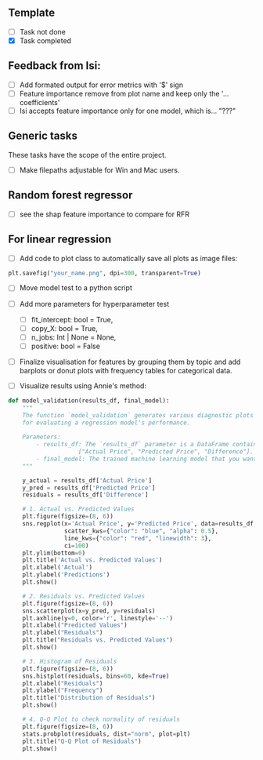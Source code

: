 ## Template
- [ ] Task not done
- [x] Task completed

## Feedback from Isi:
- [ ] Add formated output for error metrics with '$' sign
- [ ] Feature importance remove from plot name and keep only the '... coefficients'
- [ ] Isi accepts feature importance only for one model, which is... "???"

## Generic tasks

These tasks have the scope of the entire project.

- [ ] Make filepaths adjustable for Win and Mac users.

## Random forest regressor
- [ ] see the shap feature importance to compare for RFR


## For linear regression

- [ ] Add code to plot class to automatically save all plots as image files:
```python
plt.savefig("your_name.png", dpi=300, transparent=True)
```

- [ ] Move model test to a python script

- [ ] Add more parameters for  hyperparameter test
  - [ ] fit_intercept: bool = True,
  - [ ] copy_X: bool = True,
  - [ ] n_jobs: Int | None = None,
  - [ ] positive: bool = False

- [ ] Finalize visualisation for features by grouping them by topic and add barplots or donut plots with frequency tables for categorical data.

- [ ] Visualize results using Annie's method:

```python 
def model_validation(results_df, final_model):
    """
    The function `model_validation` generates various diagnostic plots and learning/validation curves
    for evaluating a regression model's performance.
    
    Parameters:
        - results_df: The `results_df` parameter is a DataFrame containing the following columns: 
                    ["Actual Price", "Predicted Price", "Difference"]. 
        - final_model: The trained machine learning model that you want to evaluate and validate. 
    """

    y_actual = results_df['Actual Price']  
    y_pred = results_df['Predicted Price']
    residuals = results_df['Difference']

    # 1. Actual vs. Predicted Values
    plt.figure(figsize=(8, 6))
    sns.regplot(x='Actual Price', y='Predicted Price', data=results_df,
                scatter_kws={"color": "blue", "alpha": 0.5},
                line_kws={"color": "red", "linewidth": 3},
                ci=100)
    plt.ylim(bottom=0)
    plt.title('Actual vs. Predicted Values')
    plt.xlabel('Actual')
    plt.ylabel('Predictions')
    plt.show()

    # 2. Residuals vs. Predicted Values
    plt.figure(figsize=(8, 6))
    sns.scatterplot(x=y_pred, y=residuals)
    plt.axhline(y=0, color='r', linestyle='--')
    plt.xlabel("Predicted Values")
    plt.ylabel("Residuals")
    plt.title("Residuals vs. Predicted Values")
    plt.show()

    # 3. Histogram of Residuals
    plt.figure(figsize=(8, 6))
    sns.histplot(residuals, bins=60, kde=True)
    plt.xlabel("Residuals")
    plt.ylabel("Frequency")
    plt.title("Distribution of Residuals")
    plt.show()

    # 4. Q-Q Plot to check normality of residuals
    plt.figure(figsize=(8, 6))
    stats.probplot(residuals, dist="norm", plot=plt)
    plt.title("Q-Q Plot of Residuals")
    plt.show()

```



